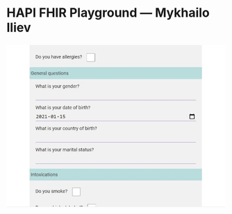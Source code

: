 # HAPI FHIR Playground — Mykhailo Iliev

<h3 align="center"><img src="./src/assets/Capture.JPG" alt="Ocras_logo"/></h3>



